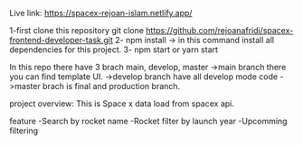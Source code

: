 Live link: https://spacex-rejoan-islam.netlify.app/

1-first clone this repository
   git clone https://github.com/rejoanafridi/spacex-frontend-developer-task.git
2- npm install 
   -> in this command install all dependencies for this project.
3- npm start or yarn start


In this repo there have 3 brach main, develop, master
->main branch there you can find template UI.
->develop branch have all develop mode code
->master brach is final and production branch.

project overview:
This is Space x
   data load from spacex api.
   
   
   feature
   -Search by rocket name 
   -Rocket filter by launch year
   -Upcomming filtering
